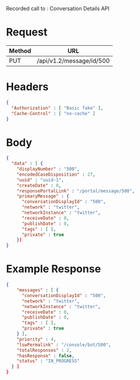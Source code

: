 
Recorded call to : Conversation Details API

# Request
| Method | URL |
| --- | --- |
| PUT | /api/v1.2/message/id/500 |

# Headers
```json
{
  "Authorization" : [ "Basic fake" ],
  "Cache-Control" : [ "no-cache" ]
}
```

# Body

```json
{
  "data" : [ {
    "displayNumber" : "500",
    "encodedCaseDisposition" : 27,
    "uuid" : "uuid-1",
    "createDate" : 0,
    "responsePortalLink" : "/portal/message/500",
    "primaryMessage" : {
      "conversationDisplayId" : "500",
      "network" : "twitter",
      "networkInstance" : "twitter",
      "receiveDate" : 0,
      "publishDate" : 0,
      "tags" : [ ],
      "private" : true
    }]
}
```




# Example Response

```json
{
    "messages" : [ {
      "conversationDisplayId" : "500",
      "network" : "twitter",
      "networkInstance" : "twitter",
      "receiveDate" : 0,
      "publishDate" : 0,
      "tags" : [ ],
      "private" : true
    } ],   
    "priority" : 4,
    "lswPermalink" : "/console/bot/500",
    "totalResponses" : 2,
    "hasResponse" : false,
    "status" : "IN_PROGRESS"
  } ]
}
```

